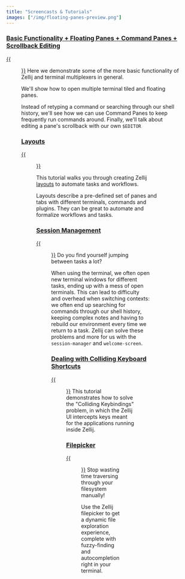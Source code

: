 ```yaml
---
title: "Screencasts & Tutorials"
images: ["/img/floating-panes-preview.png"]
---
```


### [Basic Functionality + Floating Panes + Command Panes + Scrollback Editing](/tutorials/basic-functionality)
[{{<figure src="/img/tutorial-1-preview.png" class="center" style="max-width 995px;">}}](/tutorials/basic-functionality)
Here we demonstrate some of the more basic functionality of Zellij and terminal multiplexers in general.

We'll show how to open multiple terminal tiled and floating panes.

Instead of retyping a command or searching through our shell history, we'll see how we can use Command Panes to keep frequently run commands around.
Finally, we'll talk about editing a pane's scrollback with our own `$EDITOR`

### [Layouts](/tutorials/layouts)
[{{<figure src="/img/tutorial-2-preview.png" class="center" style="max-width 995px;">}}](/tutorials/layouts)

This tutorial walks you through creating Zellij [layouts](/documentation/creating-a-layout.html) to automate tasks and workflows.

Layouts describe a pre-defined set of panes and tabs with different terminals, commands and plugins. They can be great to automate and formalize workflows and tasks.

### [Session Management](/tutorials/session-management)
[{{<figure src="/img/tutorial-3-preview.png" style="max-width 995px;">}}](/tutorials/session-management)
Do you find yourself jumping between tasks a lot?

When using the terminal, we often open new terminal windows for different tasks, ending up with a mess of open terminals. This can lead to difficulty and overhead when switching contexts: we often end up searching for commands through our shell history, keeping complex notes and having to rebuild our environment every time we return to a task. Zellij can solve these problems and more for us with the `session-manager` and `welcome-screen`.

### [Dealing with Colliding Keyboard Shortcuts](/tutorials/colliding-keybindings)
[{{<figure src="/img/configuration-screen-1.png" class="center" style="max-width 995px;">}}](/tutorials/colliding-keybindings)
This tutorial demonstrates how to solve the "Colliding Keybindings" problem, in which the Zellij UI intercepts keys meant for the applications running inside Zellij.

### [Filepicker](/tutorials/filepicker)
[{{<figure src="/img/tutorial-4-preview.png" style="max-width 995px;">}}](/tutorials/filepicker)
Stop wasting time traversing through your filesystem manually!

Use the Zellij filepicker to get a dynamic file exploration experience, complete with fuzzy-finding and autocompletion right in your terminal.
